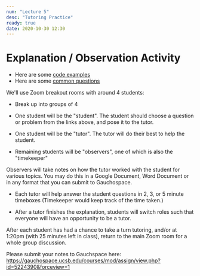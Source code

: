 ```yaml
---
num: "Lecture 5"
desc: "Tutoring Practice"
ready: true
date: 2020-10-30 12:30
---
```


# Explanation / Observation Activity

* Here are some [code examples](https://docs.google.com/document/d/1l1C-b4joigU7IEfnNg1up6iYOfZcN80PX_Tj1Ta7gnQ/edit?usp=sharing)
* Here are some [common questions](https://docs.google.com/document/d/1vWwtF-r9RcklYFiB9tkY2j6nJ30fUV8TWMa3rFoWzjk)


We'll use Zoom breakout rooms with around 4 students:

* Break up into groups of 4

* One student will be the "student".  The student should choose a question or problem from the links above, and pose it to the tutor.
* One student will be the "tutor".  The tutor will do their best to help the student.
* Remaining students will be "observers", one of which is also the "timekeeper"


Observers will take notes on how the tutor worked with the student for
various topics.  You may do this in a Google Document, Word Document or in any format that you can submit to Gauchospace.

* Each tutor will help answer the student questions in 2, 3, or 5 minute timeboxes
  (Timekeeper would keep track of the time taken.)
  
* After a tutor finishes the explanation, students will switch roles such that everyone will have an opportunity to be a tutor.
   

After each student has had a chance to take a turn tutoring, and/or at 1:20pm (with 25 minutes left in class), return to the main Zoom room for a whole group discussion.

Please submit your notes to Gauchspace here: <https://gauchospace.ucsb.edu/courses/mod/assign/view.php?id=5224390&forceview=1>
